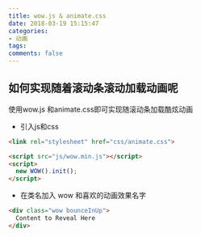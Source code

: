 ```yaml
---
title: wow.js & animate.css
date: 2018-03-19 15:15:47
categories:
- 动画
tags:
comments: false
---
```


## 如何实现随着滚动条滚动加载动画呢
使用wow.js 和animate.css即可实现随滚动条加载酷炫动画

- 引入js和css


```html
<link rel="stylesheet" href="css/animate.css">

<script src="js/wow.min.js"></script>
<script>
  new WOW().init();
</script>
```

- 在类名加入 wow 和喜欢的动画效果名字


```html
<div class="wow bounceInUp">
  Content to Reveal Here
</div>
```


